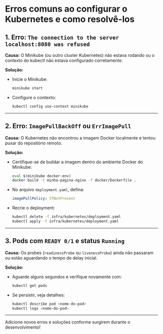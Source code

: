 # Erros comuns ao configurar o Kubernetes e como resolvê-los

## 1. Erro: `The connection to the server localhost:8080 was refused`

**Causa:** O Minikube (ou outro cluster Kubernetes) não estava rodando ou o contexto do kubectl não estava configurado corretamente.

**Solução:**

- Inicie o Minikube:
  ```sh
  minikube start
  ```
- Configure o contexto:
  ```sh
  kubectl config use-context minikube
  ```

---

## 2. Erro: `ImagePullBackOff` ou `ErrImagePull`

**Causa:** O Kubernetes não encontrou a imagem Docker localmente e tentou puxar do repositório remoto.

**Solução:**

- Certifique-se de buildar a imagem dentro do ambiente Docker do Minikube:
  ```sh
  eval $(minikube docker-env)
  docker build -t minha-pagina-nginx -f docker/Dockerfile .
  ```
- No arquivo `deployment.yaml`, defina:
  ```yaml
  imagePullPolicy: IfNotPresent
  ```
- Recrie o deployment:
  ```sh
  kubectl delete -f infra/kubernetes/deployment.yaml
  kubectl apply -f infra/kubernetes/deployment.yaml
  ```

---

## 3. Pods com `READY 0/1` e status `Running`

**Causa:** Os probes (`readinessProbe` ou `livenessProbe`) ainda não passaram ou estão aguardando o tempo de delay inicial.

**Solução:**

- Aguarde alguns segundos e verifique novamente com:
  ```sh
  kubectl get pods
  ```
- Se persistir, veja detalhes:
  ```sh
  kubectl describe pod <nome-do-pod>
  kubectl logs <nome-do-pod>
  ```

---

Adicione novos erros e soluções conforme surgirem durante o desenvolvimento!
